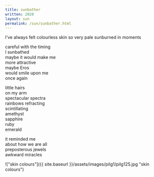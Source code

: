 ```yaml
---
title: sunbather
written: 2020
layout: sun
permalink: /sun/sunbather.html
---
```



<div class="poem">
I've always felt  
colourless  
skin so very pale  
sunburned  
in moments  


careful with the timing  
I sunbathed  
maybe it would make me  
more attractive  
maybe Eros  
would smile upon me  
once again  


little hairs  
on my arm  
spectacular spectra  
rainbows refracting  
scintillating  
amethyst  
sapphire  
ruby  
emerald


it reminded me  
about how we are all  
preposterous jewels  
awkward miracles  
</div>


!["skin colours"]({{ site.baseurl }}/assets/images/pilg1/pilg125.jpg "skin colours")
